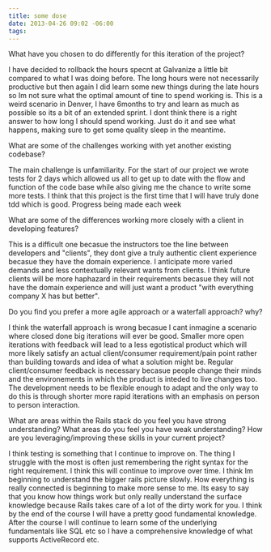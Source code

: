```yaml
---
title: some dose
date: 2013-04-26 09:02 -06:00
tags:
---
```


What have you chosen to do differently for this iteration of the project?

I have decided to rollback the hours specnt at Galvanize a little bit compared to what I was doing before. The long hours were not necessarily productive but then again I did learn some new things during the late hours so Im not sure what the optimal amount of tine to spend working is. This is a weird scenario in Denver, I have 6months to try and learn as much as possible so its a bit of an extended sprint. I dont think there is a right answer to how long I should spend working. Just do it and see what happens, making sure to get some quality sleep in the meantime.

What are some of the challenges working with yet another existing codebase?

The main challenge is unfamiliarity. For the start of our project we wrote tests for 2 days which allowed us all to get up to date with the flow and function of the code base while also giving me the chance to write some more tests. I think that this project is the first time that I will have truly done tdd which is good. Progress being made each week

What are some of the differences working more closely with a client in developing features?

This is a difficult one becasue the instructors toe the line between developers and "clients", they dont give a truly authentic client experience becasue they have the domain experience. I anticipate more varied demands and less contextually relevant wants from clients. I think future clients will be more haphazard in their requirements becasue they will not have the domain experience and will just want a product "with everything company X has but better".

Do you find you prefer a more agile approach or a waterfall approach? why?

I think the waterfall approach is wrong becasue I cant inmagine a scenario where closed done big iterations will ever be good. Smaller more open iterations with feedback will lead to a less egotistical product which will more likely satisfy an actual client/consumer requirement/pain point rather than building towards and idea of what a solution might be. Regular client/consumer feedback is necessary becasue people change their minds and the environements in which the product is inteded to live changes too. The development needs to be flexible enough to adapt and the only way to do this is through shorter more rapid iterations with an emphasis on person to person interaction.

What are areas within the Rails stack do you feel you have strong understanding? What areas do you feel you have weak understanding? How are you leveraging/improving these skills in your current project?

I think testing is something that I continue to improve on. The thing I struggle with the most is often just remembering the right syntax for the right requirement. I think this will continue to improve over time. I think Im beginning to understand the bigger rails picture slowly. How everything is really connected is beginning to make more sense to me. Its easy to say that you know how things work but only really understand the surface knowledge because Rails takes care of a lot of the dirty work for you. I think by the end of the course I will have a pretty good fundamental knowledge. After the course I will continue to learn some of the underlying fundamentals like SQL etc so I have a comprehensive knowledge of what supports ActiveRecord etc.